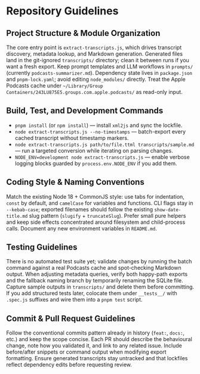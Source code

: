 # Repository Guidelines

## Project Structure & Module Organization
The core entry point is `extract-transcripts.js`, which drives transcript discovery, metadata lookup, and Markdown generation. Generated files land in the git-ignored `transcripts/` directory; clean it between runs if you want a fresh export. Keep prompt templates and LLM workflows in `prompts/` (currently `podcasts-summarizer.md`). Dependency state lives in `package.json` and `pnpm-lock.yaml`; avoid editing `node_modules/` directly. Treat the Apple Podcasts cache under `~/Library/Group Containers/243LU875E5.groups.com.apple.podcasts/` as read-only input.

## Build, Test, and Development Commands
- `pnpm install` (or `npm install`) — install `xml2js` and sync the lockfile.
- `node extract-transcripts.js --no-timestamps` — batch-export every cached transcript without timestamp markers.
- `node extract-transcripts.js path/to/file.ttml transcripts/sample.md` — run a targeted conversion while iterating on parsing changes.
- `NODE_ENV=development node extract-transcripts.js` — enable verbose logging blocks guarded by `process.env.NODE_ENV` if you add them.

## Coding Style & Naming Conventions
Match the existing Node 18 + CommonJS style: use tabs for indentation, `const` by default, and `camelCase` for variables and functions. CLI flags stay in `--kebab-case`; exported filenames should follow the existing `show-date-title.md` slug pattern (`slugify` + `truncateSlug`). Prefer small pure helpers and keep side effects concentrated around filesystem and child-process calls. Document any new environment variables in `README.md`.

## Testing Guidelines
There is no automated test suite yet; validate changes by running the batch command against a real Podcasts cache and spot-checking Markdown output. When adjusting metadata queries, verify both happy-path exports and the fallback naming branch by temporarily renaming the SQLite file. Capture sample outputs in `transcripts/` and delete them before committing. If you add structured tests later, colocate them under `__tests__/` with `.spec.js` suffixes and wire them into a `pnpm test` script.

## Commit & Pull Request Guidelines
Follow the conventional commits pattern already in history (`feat:`, `docs:`, etc.) and keep the scope concise. Each PR should describe the behavioural change, note how you validated it, and link to any related issue. Include before/after snippets or command output when modifying export formatting. Ensure generated transcripts stay untracked and that lockfiles reflect dependency edits before requesting review.
